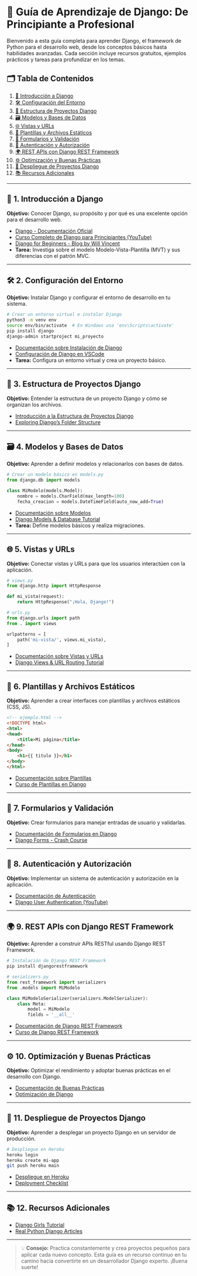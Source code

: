 
# 🚀 Guía de Aprendizaje de Django: De Principiante a Profesional

Bienvenido a esta guía completa para aprender Django, el framework de Python para el desarrollo web, desde los conceptos básicos hasta habilidades avanzadas. Cada sección incluye recursos gratuitos, ejemplos prácticos y tareas para profundizar en los temas.

## 🗂️ Tabla de Contenidos

1. [📘 Introducción a Django](#-introducción-a-django)
2. [🛠️ Configuración del Entorno](#-configuración-del-entorno)
3. [📂 Estructura de Proyectos Django](#-estructura-de-proyectos-django)
4. [🗃️ Modelos y Bases de Datos](#-modelos-y-bases-de-datos)
5. [🌐 Vistas y URLs](#-vistas-y-urls)
6. [🎨 Plantillas y Archivos Estáticos](#-plantillas-y-archivos-estáticos)
7. [📝 Formularios y Validación](#-formularios-y-validación)
8. [🔐 Autenticación y Autorización](#-autenticación-y-autorización)
9. [🌍 REST APIs con Django REST Framework](#-rest-apis-con-django-rest-framework)
10. [⚙️ Optimización y Buenas Prácticas](#-optimización-y-buenas-prácticas)
11. [🚢 Despliegue de Proyectos Django](#-despliegue-de-proyectos-django)
12. [📚 Recursos Adicionales](#-recursos-adicionales)

---

## 📘 1. Introducción a Django

**Objetivo:** Conocer Django, su propósito y por qué es una excelente opción para el desarrollo web.

- [Django - Documentación Oficial](https://docs.djangoproject.com/en/stable/)
- [Curso Completo de Django para Principiantes (YouTube)](https://www.youtube.com/watch?v=F5mRW0jo-U4)
- [Django for Beginners - Blog by Will Vincent](https://wsvincent.com/django-for-beginners/)
- **Tarea:** Investiga sobre el modelo Modelo-Vista-Plantilla (MVT) y sus diferencias con el patrón MVC.

---

## 🛠️ 2. Configuración del Entorno

**Objetivo:** Instalar Django y configurar el entorno de desarrollo en tu sistema.

```bash
# Crear un entorno virtual e instalar Django
python3 -m venv env
source env/bin/activate  # En Windows usa 'env\Scripts\activate'
pip install django
django-admin startproject mi_proyecto
```

- [Documentación sobre Instalación de Django](https://docs.djangoproject.com/en/stable/intro/install/)
- [Configuración de Django en VSCode](https://www.youtube.com/watch?v=6nTo9kK6dCw)
- **Tarea:** Configura un entorno virtual y crea un proyecto básico.

---

## 📂 3. Estructura de Proyectos Django

**Objetivo:** Entender la estructura de un proyecto Django y cómo se organizan los archivos.

- [Introducción a la Estructura de Proyectos Django](https://docs.djangoproject.com/en/stable/intro/tutorial01/)
- [Exploring Django’s Folder Structure](https://learndjango.com/tutorials/django-project-structure)

---

## 🗃️ 4. Modelos y Bases de Datos

**Objetivo:** Aprender a definir modelos y relacionarlos con bases de datos.

```python
# Crear un modelo básico en models.py
from django.db import models

class MiModelo(models.Model):
    nombre = models.CharField(max_length=100)
    fecha_creacion = models.DateTimeField(auto_now_add=True)
```
- [Documentación sobre Modelos](https://docs.djangoproject.com/en/stable/topics/db/models/)
- [Django Models & Database Tutorial](https://www.youtube.com/watch?v=ZDjYrvxbxYA)
- **Tarea:** Define modelos básicos y realiza migraciones.

---

## 🌐 5. Vistas y URLs

**Objetivo:** Conectar vistas y URLs para que los usuarios interactúen con la aplicación.

```python
# views.py
from django.http import HttpResponse

def mi_vista(request):
    return HttpResponse("¡Hola, Django!")
```

```python
# urls.py
from django.urls import path
from . import views

urlpatterns = [
    path('mi-vista/', views.mi_vista),
]
```

- [Documentación sobre Vistas y URLs](https://docs.djangoproject.com/en/stable/topics/http/views/)
- [Django Views & URL Routing Tutorial](https://www.youtube.com/watch?v=RrPcEUPzDY8)

---

## 🎨 6. Plantillas y Archivos Estáticos

**Objetivo:** Aprender a crear interfaces con plantillas y archivos estáticos (CSS, JS).

```html
<!-- ejemplo.html -->
<!DOCTYPE html>
<html>
<head>
    <title>Mi página</title>
</head>
<body>
    <h1>{{ titulo }}</h1>
</body>
</html>
```

- [Documentación sobre Plantillas](https://docs.djangoproject.com/en/stable/topics/templates/)
- [Curso de Plantillas en Django](https://www.youtube.com/watch?v=PtQiiknWUcI)

---

## 📝 7. Formularios y Validación

**Objetivo:** Crear formularios para manejar entradas de usuario y validarlas.

- [Documentación de Formularios en Django](https://docs.djangoproject.com/en/stable/topics/forms/)
- [Django Forms - Crash Course](https://www.youtube.com/watch?v=cFwhK1Gqw1s)

---

## 🔐 8. Autenticación y Autorización

**Objetivo:** Implementar un sistema de autenticación y autorización en la aplicación.

- [Documentación de Autenticación](https://docs.djangoproject.com/en/stable/topics/auth/)
- [Django User Authentication (YouTube)](https://www.youtube.com/watch?v=q4jPR-M0TAQ)

---

## 🌍 9. REST APIs con Django REST Framework

**Objetivo:** Aprender a construir APIs RESTful usando Django REST Framework.

```bash
# Instalación de Django REST Framework
pip install djangorestframework
```

```python
# serializers.py
from rest_framework import serializers
from .models import MiModelo

class MiModeloSerializer(serializers.ModelSerializer):
    class Meta:
        model = MiModelo
        fields = '__all__'
```
- [Documentación de Django REST Framework](https://www.django-rest-framework.org/tutorial/quickstart/)
- [Curso de Django REST Framework](https://www.youtube.com/watch?v=VQsmvhCZ9Uk)

---

## ⚙️ 10. Optimización y Buenas Prácticas

**Objetivo:** Optimizar el rendimiento y adoptar buenas prácticas en el desarrollo con Django.

- [Documentación de Buenas Prácticas](https://docs.djangoproject.com/en/stable/misc/design-philosophies/)
- [Optimización de Django](https://testdriven.io/blog/optimize-django-performance/)

---

## 🚢 11. Despliegue de Proyectos Django

**Objetivo:** Aprender a desplegar un proyecto Django en un servidor de producción.

```bash
# Despliegue en Heroku
heroku login
heroku create mi-app
git push heroku main
```
- [Despliegue en Heroku](https://devcenter.heroku.com/articles/deploying-python)
- [Deployment Checklist](https://docs.djangoproject.com/en/stable/howto/deployment/checklist/)

---

## 📚 12. Recursos Adicionales

- [Django Girls Tutorial](https://tutorial.djangogirls.org/)
- [Real Python Django Articles](https://realpython.com/tutorials/django/)

---

> 💡 **Consejo:** Practica constantemente y crea proyectos pequeños para aplicar cada nuevo concepto. Esta guía es un recurso continuo en tu camino hacia convertirte en un desarrollador Django experto. ¡Buena suerte!
